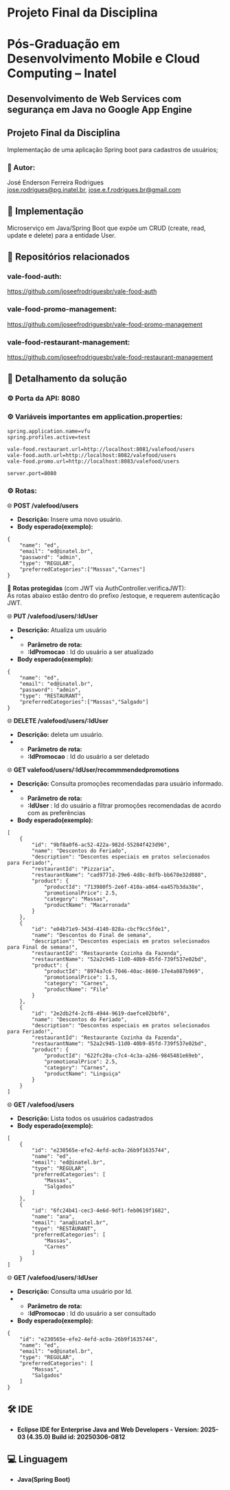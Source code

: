 # Projeto Final da Disciplina

# Pós-Graduação em Desenvolvimento Mobile e Cloud Computing – Inatel
## Desenvolvimento de Web Services com segurança em Java no Google App Engine

## Projeto Final da Disciplina
Implementação de uma aplicação Spring boot para cadastros de usuários;

### 👤 Autor: 
José Enderson Ferreira Rodrigues   
jose.rodrigues@pg.inatel.br, jose.e.f.rodrigues.br@gmail.com

## 📌 Implementação
Microserviço em Java/Spring Boot que expõe um CRUD (create, read, update e delete) para a entidade User.

## 📌 Repositórios relacionados
### vale-food-auth:
https://github.com/joseefrodriguesbr/vale-food-auth

### vale-food-promo-management:
https://github.com/joseefrodriguesbr/vale-food-promo-management

### vale-food-restaurant-management:
https://github.com/joseefrodriguesbr/vale-food-restaurant-management

## 📌 Detalhamento da solução

### ⚙️ Porta da API: 8080

### ⚙️ Variáveis importantes em application.properties:
```
spring.application.name=vfu
spring.profiles.active=test

vale-food.restaurant.url=http://localhost:8081/valefood/users
vale-food.auth.url=http://localhost:8082/valefood/users
vale-food.promo.url=http://localhost:8083/valefood/users

server.port=8080
```

### ⚙️ Rotas:

🌐 **POST /valefood/users**  
* **Descrição:** Insere uma novo usuário.  
* **Body esperado(exemplo):**
```
{
    "name": "ed",
    "email": "ed@inatel.br",
    "password": "admin",
    "type": "REGULAR",
    "preferredCategories":["Massas","Carnes"]
}
```
🔐 **Rotas protegidas** (com JWT via AuthController.verificaJWT):  
As rotas abaixo estão dentro do prefixo /estoque, e requerem autenticação JWT.  

🌐 **PUT /valefood/users/:IdUser**  
* **Descrição:** Atualiza um usuário
* * **Parâmetro de rota:**  
  * **:IdPromocao** : Id do usuário a ser atualizado
* **Body esperado(exemplo):**
```
{
    "name": "ed",
    "email": "ed@inatel.br",
    "password": "admin",
    "type": "RESTAURANT",
    "preferredCategories":["Massas","Salgado"]
}
```

🌐 **DELETE /valefood/users/:IdUser**  
* **Descrição:** deleta um usuário.
* * **Parâmetro de rota:**  
  * **:IdPromocao** : Id do usuário a ser deletado


🌐 **GET valefood/users/:IdUser/recommmendedpromotions**  
* **Descrição:** Consulta promoções recomendadas para usuário informado.
* * **Parâmetro de rota:**  
  * **:IdUser** : Id do usuário a filtrar promoções recomendadas de acordo com as preferências 
* **Body esperado(exemplo):**
``` 
[
    {
        "id": "9bf8a0f6-ac52-422a-982d-55284f423d96",
        "name": "Descontos do Feriado",
        "description": "Descontos especiais em pratos selecionados para Feriado!",
        "restaurantId": "Pizzaria",
        "restaurantName": "cad9771d-29e6-4d8c-8dfb-bb678e32d088",
        "product": {
            "productId": "713980f5-2e6f-410a-a064-ea457b3da38e",
            "promotionalPrice": 2.5,
            "category": "Massas",
            "productName": "Macarronada"
        }
    },
    {
        "id": "e04b71e9-343d-4140-828a-cbcf9cc5fde1",
        "name": "Descontos do Final de semana",
        "description": "Descontos especiais em pratos selecionados para Final de semana!",
        "restaurantId": "Restaurante Cozinha da Fazenda",
        "restaurantName": "52a2c945-11d0-40b9-85fd-739f537e02bd",
        "product": {
            "productId": "8974a7c6-7046-40ac-8690-17e4a087b969",
            "promotionalPrice": 1.5,
            "category": "Carnes",
            "productName": "File"
        }
    },
    {
        "id": "2e2db2f4-2cf8-4944-9619-daefce02bbf6",
        "name": "Descontos do Feriado",
        "description": "Descontos especiais em pratos selecionados para Feriado!",
        "restaurantId": "Restaurante Cozinha da Fazenda",
        "restaurantName": "52a2c945-11d0-40b9-85fd-739f537e02bd",
        "product": {
            "productId": "622fc20a-c7c4-4c3a-a266-9845481e69eb",
            "promotionalPrice": 2.5,
            "category": "Carnes",
            "productName": "Linguiça"
        }
    }
]
``` 

🌐 **GET /valefood/users**
* **Descrição:** Lista todos os usuários cadastrados
* **Body esperado(exemplo):**
```
[
    {
        "id": "e230565e-efe2-4efd-ac0a-26b9f1635744",
        "name": "ed",
        "email": "ed@inatel.br",
        "type": "REGULAR",
        "preferredCategories": [
            "Massas",
            "Salgados"
        ]
    },
    {
        "id": "6fc24b41-cec3-4e6d-9df1-feb0619f1682",
        "name": "ana",
        "email": "ana@inatel.br",
        "type": "RESTAURANT",
        "preferredCategories": [
            "Massas",
            "Carnes"
        ]
    }
]
```

🌐 **GET /valefood/users/:IdUser**  
* **Descrição:** Consulta uma usuário por Id.
* * **Parâmetro de rota:**  
  * **:IdPromocao** : Id do usuário a ser consultado
* **Body esperado(exemplo):**
```
{
    "id": "e230565e-efe2-4efd-ac0a-26b9f1635744",
    "name": "ed",
    "email": "ed@inatel.br",
    "type": "REGULAR",
    "preferredCategories": [
        "Massas",
        "Salgados"
    ]
}
```

## 🛠️ IDE
- **Eclipse IDE for Enterprise Java and Web Developers - Version: 2025-03 (4.35.0) Build id: 20250306-0812**

## 💻 Linguagem
- **Java(Spring Boot)**
